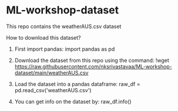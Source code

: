 # ML-workshop-dataset
This repo contains the weatherAUS.csv dataset

How to download this dataset?

1) First import pandas:
import pandas as pd

2) Download the dataset from this repo using the command:
!wget https://raw.githubusercontent.com/nksrivastavaa/ML-workshop-dataset/main/weatherAUS.csv

3) Load the dataset into a pandas dataframe:
raw_df = pd.read_csv('weatherAUS.csv')

4) You can get info on the dataset by:
raw_df.info()
